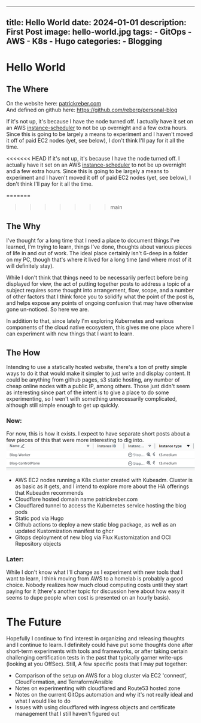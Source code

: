 
---
title: Hello World
date: 2024-01-01
description: First Post
image: hello-world.jpg
tags: 
    - GitOps
    - AWS
    - K8s
    - Hugo
categories:
    - Blogging
---
# Hello World

## The Where

On the website here: [patrickreber.com](https://patrickreber.com)  
And defined on github here: https://github.com/reberp/personal-blog

If it's not up, it's because I have the node turned off. I actually have it set on an AWS [instance-scheduler](https://docs.aws.amazon.com/solutions/latest/instance-scheduler-on-aws/solution-overview.html) to not be up overnight and a few extra hours. Since this is going to be largely a means to experiment and I haven't moved it off of paid EC2 nodes (yet, see below), I don't think I'll pay for it all the time. 

<<<<<<< HEAD
If it's not up, it's because I have the node turned off. I actually have it set on an AWS [instance-scheduler](https://docs.aws.amazon.com/solutions/latest/instance-scheduler-on-aws/solution-overview.html) to not be up overnight and a few extra hours. Since this is going to be largely a means to experiment and I haven't moved it off of paid EC2 nodes (yet, see below), I don't think I'll pay for it all the time. 

=======
>>>>>>> main

## The Why
I've thought for a long time that I need a place to document things I've learned, I'm trying to learn, things I've done, thoughts about various pieces of life in and out of work. The ideal place certainly isn't 6-deep in a folder on my PC, though that's where it lived for a long time (and where most of it will definitely stay). 

While I don't think that things need to be necessarily perfect before being displayed for view, the act of putting together posts to address a topic of a subject requires some thought into arrangement, flow, scope, and a number of other factors that I think force you to solidify what the point of the post is, and helps expose any points of ongoing confusion that may have otherwise gone un-noticed. So here we are. 

In addition to that, since lately I'm exploring Kubernetes and various components of the cloud native ecosystem, this gives me one place where I can experiment with new things that I want to learn. 

## The How
Intending to use a statically hosted website, there's a ton of pretty simple ways to do it that would make it simpler to just write and display content. It could be anything from github pages, s3 static hosting, any number of cheap online nodes with a public IP, among others. Those just didn't seem as interesting since part of the intent is to give a place to do some experimenting, so I wen't with something unnecessarily complicated, although still simple enough to get up quickly. 


### Now: 
For now, this is how it exists. I expect to have separate short posts about a few pieces of this that were more interesting to dig into. 
![EC2 Nodes](Startup_1.png)
* AWS EC2 nodes running a K8s cluster created with Kubeadm. Cluster is as basic as it gets, and I intend to explore more about the HA offerings that Kubeadm recommends
* Cloudflare hosted domain name patrickreber.com
* Cloudflared tunnel to access the Kubernetes service hosting the blog pods
* Static pod via Hugo
* Github actions to deploy a new static blog package, as well as an updated Kustomization manifest to ghcr
* Gitops deployment of new blog via Flux Kustomization and OCI Repository objects

### Later:
While I don't know what I'll change as I experiment with new tools that I want to learn, I think moving from AWS to a homelab is probably a good choice. Nobody realizes how much cloud computing costs until they start paying for it (there's another topic for discussion here about how easy it seems to dupe people when cost is presented on an hourly basis).

# The Future
Hopefully I continue to find interest in organizing and releasing thoughts and I continue to learn. I definitely could have put some thoughts done after short-term experiments with tools and frameworks, or after taking certain challenging certification tests in the past that typically garner write-ups (looking at you OffSec). Still, A few specific posts that I may put together: 
* Comparison of the setup on AWS for a blog cluster via EC2 'connect', CloudFormation, and Terraform/Ansible
* Notes on experimenting with cloudflared and Route53 hosted zone
* Notes on the current GitOps automation and why it's not really ideal and what I would like to do
* Issues with using cloudflared with ingress objects and certificate management that I still haven't figured out
